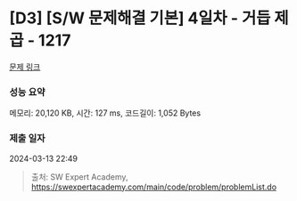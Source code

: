 # [D3] [S/W 문제해결 기본] 4일차 - 거듭 제곱 - 1217 

[문제 링크](https://swexpertacademy.com/main/code/problem/problemDetail.do?contestProbId=AV14dUIaAAUCFAYD) 

### 성능 요약

메모리: 20,120 KB, 시간: 127 ms, 코드길이: 1,052 Bytes

### 제출 일자

2024-03-13 22:49



> 출처: SW Expert Academy, https://swexpertacademy.com/main/code/problem/problemList.do
